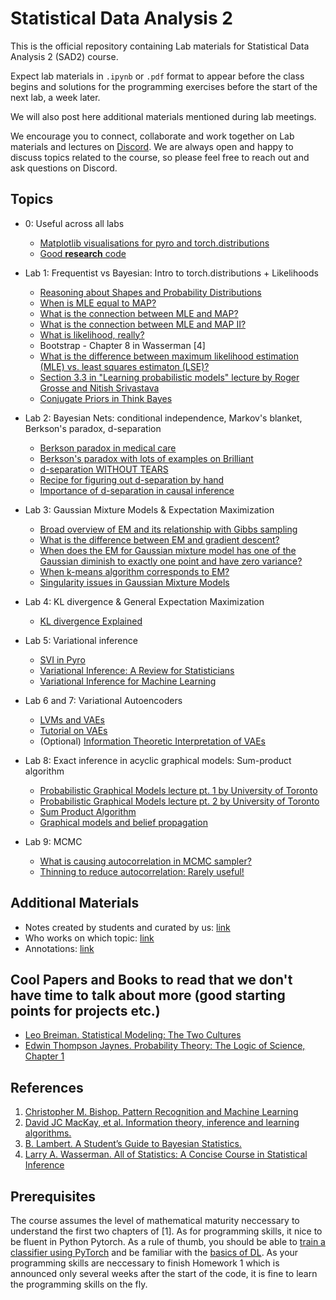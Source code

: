 # Statistical Data Analysis 2

This is the official repository containing Lab materials for Statistical Data Analysis 2 (SAD2) course. 

Expect lab materials in `.ipynb` or `.pdf` format to appear before the class begins and solutions for the programming exercises before the start of the next lab, a week later. 

We will also post here additional materials mentioned during lab meetings. 

We encourage you to connect, collaborate and work together on Lab materials and lectures on [Discord](https://discord.gg/DYE7YZUN). We are always open and happy to discuss topics related to the course, so please feel free to reach out and ask questions on Discord.

## Topics

- 0: Useful across all labs
    - [Matplotlib visualisations for pyro and torch.distributions](http://jonathanpchen.com/makeplot/)
    - [Good **research** code](https://goodresearch.dev/_static/book.pdf)

- Lab 1: Frequentist vs Bayesian: Intro to torch.distributions + Likelihoods
    - [Reasoning about Shapes and Probability Distributions](https://ericmjl.github.io/blog/2019/5/29/reasoning-about-shapes-and-probability-distributions/) 
    - [When is MLE equal to MAP?](https://agustinus.kristia.de/techblog/2017/01/01/mle-vs-map/)
    - [What is the connection between MLE and MAP?](https://stats.stackexchange.com/questions/235070/relation-between-map-em-and-mle)
    - [What is the connection between MLE and MAP II?](https://math.stackexchange.com/questions/2917109/map-solution-for-linear-regression-what-is-a-gaussian-prior)
    - [What is likelihood, really?](https://stats.stackexchange.com/questions/2641/what-is-the-difference-between-likelihood-and-probability)
    - Bootstrap - Chapter 8 in Wasserman \[4\] 
    - [What is the difference between maximum likelihood estimation (MLE) vs. least squares estimaton (LSE)?](https://stats.stackexchange.com/questions/143705/maximum-likelihood-method-vs-least-squares-method)
    - [Section 3.3 in "Learning probabilistic models" lecture by Roger Grosse and Nitish Srivastava](http://www.cs.toronto.edu/~rgrosse/csc321/probabilistic_models.pdf)
    - [Conjugate Priors in Think Bayes](http://allendowney.github.io/ThinkBayes2/chap18.html)

- Lab 2: Bayesian Nets: conditional independence, Markov's blanket, Berkson's paradox, d-separation 
    - [Berkson paradox in medical care](https://onlinelibrary.wiley.com/doi/full/10.1111/joim.12363)
    - [Berkson's paradox with lots of examples on Brilliant](https://brilliant.org/wiki/berksons-paradox/) 
    - [d-separation WITHOUT TEARS](http://bayes.cs.ucla.edu/BOOK-2K/d-sep.html)
    - [Recipe for figuring out d-separation by hand](http://web.mit.edu/jmn/www/6.034/d-separation.pdf) 
    - [Importance of d-separation in causal inference](https://www.andrew.cmu.edu/user/scheines/tutor/d-sep.html)

- Lab 3: Gaussian Mixture Models & Expectation Maximization
    
    - [Broad overview of EM and its relationship with Gibbs sampling](https://karinknudson.com/expectationmaximization.html)
    - [What is the difference between EM and gradient descent?](https://stats.stackexchange.com/questions/45652/what-is-the-difference-between-em-and-gradient-ascent/45653#45653)
    - [When does the EM for Gaussian mixture model has one of the Gaussian diminish to exactly one point and have zero variance?](https://stats.stackexchange.com/questions/145458/when-does-the-em-for-gaussian-mixture-model-has-one-of-the-gaussian-diminish-to)
    - [When k-means algorithm corresponds to EM?](https://perso.telecom-paristech.fr/bonald/documents/gmm.pdf)
    - [Singularity issues in Gaussian Mixture Models](https://stats.stackexchange.com/questions/219302/singularity-issues-in-gaussian-mixture-model)

- Lab 4: KL divergence & General Expectation Maximization 
    - [KL divergence Explained](https://www.countbayesie.com/blog/2017/5/9/kullback-leibler-divergence-explained)
    
- Lab 5: Variational inference
    - [SVI in Pyro](https://pyro.ai/examples/svi_part_i.html)
    - [Variational Inference: A Review for Statisticians](https://arxiv.org/pdf/1601.00670.pdf)
    - [Variational Inference
for Machine Learning](https://www.cs.toronto.edu/~bonner/courses/2020s/csc2547/week2/variational-inference-tutorial,-mohamed,-2015.pdf)

- Lab 6 and 7: Variational Autoencoders
    - [LVMs and VAEs](http://krasserm.github.io/2019/12/17/latent-variable-models-part-2/)
    - [Tutorial on VAEs](https://arxiv.org/abs/1606.05908)
    - (Optional) [Information Theoretic Interpretation of VAEs](https://arxiv.org/abs/2006.10273)

- Lab 8: Exact inference in acyclic graphical models: Sum-product algorithm
    - [Probabilistic Graphical Models lecture pt. 1 by University of Toronto](/courses/GraphicalModels/lecture4.pdf)
    - [Probabilistic Graphical Models lecture pt. 2 by University of Toronto](/courses/GraphicalModels/lecture5.pdf)
    - [Sum Product Algorithm](https://www.di.ens.fr/~fbach/courses/fall2014/lecture7.pdf)
    - [Graphical models and belief propagation](http://helper.ipam.ucla.edu/publications/gss2013/gss2013_11344.pdf)

- Lab 9: MCMC
    - [What is causing autocorrelation in MCMC sampler?](https://stats.stackexchange.com/questions/212442/what-is-causing-autocorrelation-in-mcmc-sampler) 
    - [Thinning to reduce autocorrelation: Rarely useful!](http://doingbayesiandataanalysis.blogspot.com/2011/11/thinning-to-reduce-autocorrelation.html)

## Additional Materials 

- Notes created by students and curated by us: [link](https://www.overleaf.com/1932227257jjpwpnrcwmjj)
- Who works on which topic: [link](https://docs.google.com/spreadsheets/d/1y92labArnVnMzc2nIDPOBBZA0gcn_Ep9ZEN9kvTEfXk/edit#gid=1392012547)
- Annotations: [link](https://www.zotero.org/groups/4805090/sad2/library)

## Cool Papers and Books to read that we don't have time to talk about more (good starting points for projects etc.) 

- [Leo Breiman. Statistical Modeling: The Two Cultures](https://projecteuclid.org/journals/statistical-science/volume-16/issue-3/Statistical-Modeling--The-Two-Cultures-with-comments-and-a/10.1214/ss/1009213726.full)
- [Edwin Thompson Jaynes. Probability Theory: The Logic of Science, Chapter 1](https://bayes.wustl.edu/etj/prob/book.pdf)

## References
1. [Christopher M. Bishop. Pattern Recognition and Machine Learning](https://www.microsoft.com/en-us/research/uploads/prod/2006/01/Bishop-Pattern-Recognition-and-Machine-Learning-2006.pdf)
2. [David JC MacKay, et al. Information theory, inference and learning
algorithms.](https://www.inference.org.uk/itprnn/book.pdf)
3. [B. Lambert. A Student’s Guide to Bayesian Statistics.](https://ben-lambert.com/a-students-guide-to-bayesian-statistics/)
4. [Larry A. Wasserman. All of Statistics: A Concise Course in Statistical Inference](https://egrcc.github.io/docs/math/all-of-statistics.pdf)

## Prerequisites
The course assumes the level of mathematical maturity neccessary to understand the first two chapters of [1]. As for programming skills, it nice to be fluent in Python Pytorch. As a rule of thumb, you should be able to [train a classifier using PyTorch](https://pytorch.org/tutorials/beginner/blitz/cifar10_tutorial.html?highlight=data%20loader) and be familiar with the [basics of DL](https://uvadlc-notebooks.readthedocs.io/en/latest/tutorial_notebooks/tutorial2/Introduction_to_PyTorch.html). As your programming skills are neccessary to finish Homework 1 which is announced only several weeks after the start of the code, it is fine to learn the programming skills on the fly. 

